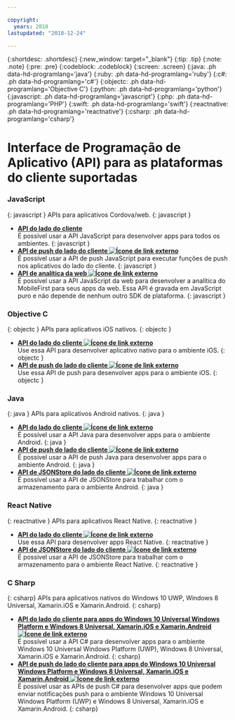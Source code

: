 ```yaml
---

copyright:
  years: 2018
lastupdated: "2018-12-24"

---
```


{:shortdesc: .shortdesc}
{:new_window: target="_blank"}
{:tip: .tip}
{:note: .note}
{:pre: .pre}
{:codeblock: .codeblock}
{:screen: .screen}
{:java: .ph data-hd-programlang='java'}
{:ruby: .ph data-hd-programlang='ruby'}
{:c#: .ph data-hd-programlang='c#'}
{:objectc: .ph data-hd-programlang='Objective C'}
{:python: .ph data-hd-programlang='python'}
{:javascript: .ph data-hd-programlang='javascript'}
{:php: .ph data-hd-programlang='PHP'}
{:swift: .ph data-hd-programlang='swift'}
{:reactnative: .ph data-hd-programlang='reactnative'}
{:csharp: .ph data-hd-programlang='csharp'}

# Interface de Programação de Aplicativo (API) para as plataformas do cliente suportadas

### JavaScript
{: javascript }
APIs para aplicativos Cordova/web.
{: javascript }
* **[API do lado do cliente](javascript_client_sdk_api.html)**  
    É possível usar a API JavaScript para desenvolver apps para todos os ambientes.
    {: javascript }
* **[API de push do lado do cliente ![Ícone de link externo](../../icons/launch-glyph.svg "Ícone de link externo")](http://mobilefirstplatform.ibmcloud.com/api-ref/push-hybrid-cordova-js-apidoc/html/refjavascript-mfp-push-hybrid/html/index.html)**  
    É possível usar a API de push JavaScript para executar funções de push nos aplicativos do lado do cliente.
    {: javascript }
* **[API de analítica da web ![Ícone de link externo](../../icons/launch-glyph.svg "Ícone de link externo")](http://mobilefirstplatform.ibmcloud.com/api-ref/wl-web-analytics-client-js-apidoc/html/refjavascript-web-analytics-client/html/index.html)**  
    É possível usar a API JavaScript da web para desenvolver a analítica do MobileFirst para seus apps da web. Essa API é gravada em JavaScript puro e não depende de nenhum outro SDK de plataforma.
    {: javascript }

### Objective C
{: objectc }
APIs para aplicativos iOS nativos.
{: objectc }
* **[API do lado do cliente ![Ícone de link externo](../../icons/launch-glyph.svg "Ícone de link externo")](http://mobilefirstplatform.ibmcloud.com/api-ref/wl-ios-objc-apidoc/html/refobjc-worklight-ios/html/index.html)**   
    Use essa API para desenvolver aplicativo nativo para o ambiente iOS.
    {: objectc }
* **[API de push do lado do cliente ![Ícone de link externo](../../icons/launch-glyph.svg "Ícone de link externo")](http://mobilefirstplatform.ibmcloud.com/api-ref/push-ios-n-objc-apidoc/html/refobjc-mfp-push-ios-native/html/index.html)**  
    Use essa API de push para desenvolver apps para o ambiente iOS.
    {: objectc }

### Java
{: java }
APIs para aplicativos Android nativos.
{: java }
* **[API do lado do cliente ![Ícone de link externo](../../icons/launch-glyph.svg "Ícone de link externo")](http://mobilefirstplatform.ibmcloud.com/api-ref/wl-android-n-java-apidoc/html/refjava-worklight-android-native/html/index.html)**  
    É possível usar a API Java para desenvolver apps para o ambiente Android.
    {: java }
* **[API de push do lado do cliente ![Ícone de link externo](../../icons/launch-glyph.svg "Ícone de link externo")](http://mobilefirstplatform.ibmcloud.com/api-ref/push-android-n-java-apidoc/html/refjava-mfp-push-android-native/html/index.html)**  
    É possível usar a API de push Java para desenvolver apps para o ambiente Android.
    {: java }
* **[API de JSONStore do lado do cliente ![Ícone de link externo](../../icons/launch-glyph.svg "Ícone de link externo")](http://mobilefirstplatform.ibmcloud.com/api-ref/mfp-client-android-jsonstore-8/html/refjava-mfp-client-android-jsonstore/html/)**  
    É possível usar a API de JSONStore para trabalhar com o armazenamento para o ambiente Android.
    {: java }

### React Native
{: reactnative }
APIs para aplicativos React Native.
{: reactnative }

* **[API do lado do cliente ![Ícone de link externo](../../icons/launch-glyph.svg "Ícone de link externo")](http://mobilefirstplatform.ibmcloud.com/api-ref/ibm-mobile-first-reactnative/html/refreactnative-mfp-apidoc/html/index.html)**   
    Use essa API para desenvolver apps React Native.
    {: reactnative }
* **[API de JSONStore do lado do cliente ![Ícone de link externo](../../icons/launch-glyph.svg "Ícone de link externo")](http://mobilefirstplatform.ibmcloud.com/api-ref/ibm-mobile-first-reactnative-jsonstore/html/refreactnative-jsonstore-mfp-apidoc/html/index.html)**   
    É possível usar a API de JSONStore para trabalhar com o armazenamento para o ambiente React Native.
    {: reactnative }

### C Sharp
{: csharp}
APIs para aplicativos nativos do Windows 10 UWP, Windows 8 Universal, Xamarin.iOS e Xamarin.Android.
{: csharp}
* **[API do lado do cliente para apps do Windows 10 Universal Windows Platform e Windows 8 Universal, Xamarin.iOS e Xamarin.Android ![Ícone de link externo](../../icons/launch-glyph.svg "Ícone de link externo")](http://public.dhe.ibm.com/software/products/en/MobileFirstPlatform/docs/v800/mfpf_csharp_win8_native_client_api.pdf)**  
    É possível usar a API C# para desenvolver apps para o ambiente Windows 10 Universal Windows Platform (UWP), Windows 8 Universal, Xamarin.iOS e
    Xamarin.Android.
    {: csharp}
* **[API de push do lado do cliente para apps do Windows 10 Universal Windows Platform e Windows 8 Universal, Xamarin.iOS e Xamarin.Android ![Ícone de link externo](../../icons/launch-glyph.svg "Ícone de link externo")](http://public.dhe.ibm.com/software/products/en/MobileFirstPlatform/docs/v800/mfpf_csharp_win8_native_client_push_api.pdf)**  
    É possível usar as APIs de push C# para desenvolver apps que podem enviar notificações push para o ambiente Windows 10 Universal Windows Platform (UWP) e Windows 8 Universal, Xamarin.iOS e Xamarin.Android.
    {: csharp}
